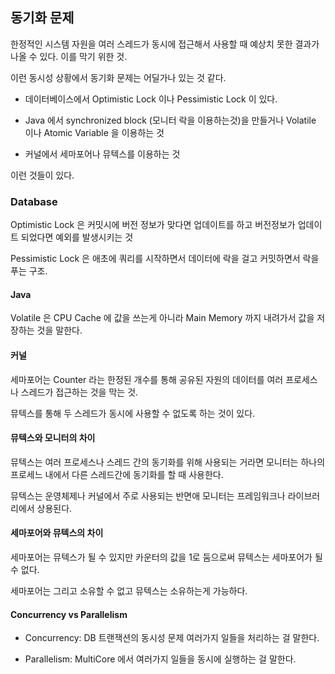 ## 동기화 문제

한정적인 시스템 자원을 여러 스레드가 동시에 접근해서 사용할 때 예상치 못한 결과가 나올 수 있다. 이를 막기 위한 것.

이런 동시성 상황에서 동기화 문제는 어딜가나 있는 것 같다. 

- 데이터베이스에서 Optimistic Lock 이나 Pessimistic Lock 이 있다. 

- Java 에서 synchronized block (모니터 락을 이용하는것)을 만들거나 Volatile 이나 Atomic Variable 을 이용하는 것

- 커널에서 세마포어나 뮤텍스를 이용하는 것

이런 것들이 있다. 

### Database

Optimistic Lock 은 커밋시에 버전 정보가 맞다면 업데이트를 하고 버전정보가 업데이트 되었다면 예외를 발생시키는 것 

Pessimistic Lock 은 애초에 쿼리를 시작하면서 데이터에 락을 걸고 커밋하면서 락을 푸는 구조. 

#### Java

Volatile 은 CPU Cache 에 값을 쓰는게 아니라 Main Memory 까지 내려가서 값을 저장하는 것을 말한다. 

#### 커널

세마포어는 Counter 라는 한정된 개수를 통해 공유된 자원의 데이터를 여러 프로세스나 스레드가 접근하는 것을 막는 것. 

뮤텍스를 통해 두 스레드가 동시에 사용할 수 없도록 하는 것이 있다. 

#### 뮤텍스와 모니터의 차이

뮤텍스는 여러 프로세스나 스레드 간의 동기화를 위해 사용되는 거라면 모니터는 하나의 프로세느 내에서 다른 스레드간에 동기화를 할 때 사용한다.

뮤텍스는 운영체제나 커널에서 주로 사용되는 반면애 모니터는 프레임워크나 라이브러리에서 상용된다.

#### 세마포어와 뮤텍스의 차이

세마포어는 뮤텍스가 될 수 있지만 카운터의 값을 1로 둠으로써 뮤텍스는 세마포어가 될 수 없다.

세마포어는 그리고 소유할 수 없고 뮤텍스는 소유하는게 가능하다. 


#### Concurrency vs Parallelism

- Concurrency: DB 트랜잭션의 동시성 문제 여러가지 일들을 처리하는 걸 말한다. 

- Parallelism: MultiCore 에서 여러가지 일들을 동시에 실행하는 걸 말한다. 

   